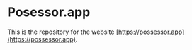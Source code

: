 # Posessor.app

This is the repository for the website [https://possessor.app](https://possessor.app).
